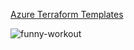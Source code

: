 [Azure Terraform Templates]([https://github.com/Azure/terraform/tree/master/quickstart](https://github.com/Azure/terraform/tree/master/quickstart#azure-terraform-quickstart-templates)https://github.com/Azure/terraform/tree/master/quickstart#azure-terraform-quickstart-templates)



![funny-workout](https://github.com/thiago88sp/terraform-treinamento/assets/54182968/861b6e9a-7652-4fcd-9293-9ddda8221027)
